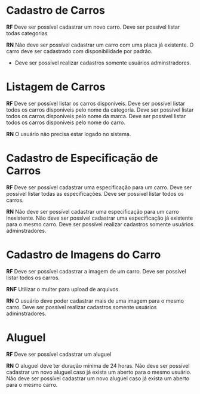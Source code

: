 # Cadastro de Carros

**RF** 
Deve ser possível cadastrar um novo carro.
Deve ser possível listar todas categorias

**RN** 
Não deve ser possível cadastrar um carro com uma placa já existente.
O carro deve ser cadastrado com disponibilidade por padrão.
* Deve ser possível realizar cadastros somente usuários adminstradores.


# Listagem de Carros

**RF**
Deve ser possível listar os carros disponíveis.
Deve ser possível listar todos os carros disponíveis pelo nome da categoria.
Deve ser possível listar todos os carros disponíveis pelo nome da marca.
Deve ser possível listar todos os carros disponíveis pelo nome do carro.

**RN**
O usuário não precisa estar logado no sistema.


# Cadastro de Especificação de Carros

**RF**
Deve ser possível cadastrar uma especificação para um carro.
Deve ser possível listar todas as especificações.
Deve ser possível listar todos os carros.

**RN**
Não deve ser possível cadastrar uma especificação para um carro inexistente.
Não deve ser possível cadastrar uma especificação já existente para o mesmo carro.
Deve ser possível realizar cadastros somente usuários adminstradores.


# Cadastro de Imagens do Carro

**RF**
Deve ser possível cadastrar a imagem de um carro.
Deve ser possível listar todos os carros.

**RNF**
Utilizar o multer para upload de arquivos.

**RN**
O usuário deve poder cadastrar mais de uma imagem para o mesmo carro.
Deve ser possível realizar cadastros somente usuários adminstradores.


# Aluguel

**RF**
Deve ser possível cadastrar um aluguel

**RN**
O aluguel deve ter duração mínima de 24 horas.
Não deve ser possível cadastrar um novo aluguel caso já exista um aberto para o mesmo usuário.
Não deve ser possível cadastrar um novo aluguel caso já exista um aberto para o mesmo carro.